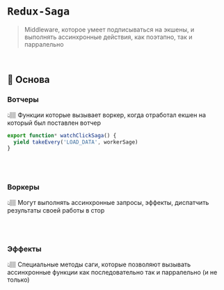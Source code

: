 # `Redux-Saga`
> Middleware, которое умеет подписываться на экшены, и выполнять ассинхронные действия, как поэтапно, так и парралельно

<br>

## 🚩 Основа

### Вотчеры 
👆🏽 Функции которые вызывает воркер, когда отработал екшен на который был поставлен вотчер

```typescript
export function* watchClickSaga() {
  yield takeEvery('LOAD_DATA', workerSage)
}
```

<br>
<br>

### Воркеры   
👆🏽 Могут выполнять ассинхронные запросы, эффекты, диспатчить результаты своей работы в стор

<br>
<br>

### Эффекты
👆🏽 Специальные методы саги, которые позволяют вызывать ассинхронные функции как последовательно так и парралельно (и не только)

<br>
<br>
